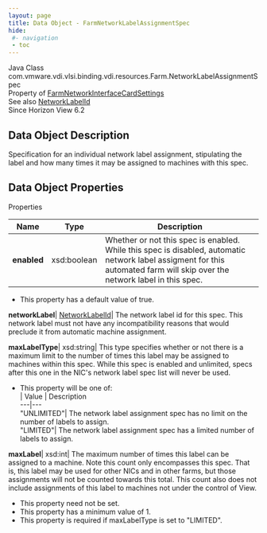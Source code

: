```yaml
---
layout: page
title: Data Object - FarmNetworkLabelAssignmentSpec
hide:
 #- navigation
 - toc
---
```






Java Class
    com.vmware.vdi.vlsi.binding.vdi.resources.Farm.NetworkLabelAssignmentSpec  
Property of
     [FarmNetworkInterfaceCardSettings](vdi.resources.Farm.NetworkInterfaceCardSettings.md#field_detail)  
See also
     [NetworkLabelId](vdi.entity.NetworkLabelId.md)  
Since 
    Horizon View 6.2

## Data Object Description 

Specification for an individual network label assignment, stipulating the label and how many times it may be assigned to machines with this spec. 

## Data Object Properties

Properties

Name |  Type |  Description   
---|---|---  
**enabled**|  xsd:boolean|  Whether or not this spec is enabled. While this spec is disabled, automatic network label assigment for this automated farm will skip over the network label in this spec.   


  * This property has a default value of true.

  
**networkLabel**| [NetworkLabelId](vdi.entity.NetworkLabelId.md)|  The network label id for this spec. This network label must not have any incompatibility reasons that would preclude it from automatic machine assignment.   
  
**maxLabelType**|  xsd:string|  This type specifies whether or not there is a maximum limit to the number of times this label may be assigned to machines within this spec. While this spec is enabled and unlimited, specs after this one in the NIC's network label spec list will never be used.   


  * This property will be one of:  
|  Value |  Description   
---|---  
"UNLIMITED"| The network label assignment spec has no limit on the number of labels to assign.  
"LIMITED"| The network label assignment spec has a limited number of labels to assign.  

  
**maxLabel**|  xsd:int|  The maximum number of times this label can be assigned to a machine. Note this count only encompasses this spec. That is, this label may be used for other NICs and in other farms, but those assignments will not be counted towards this total. This count also does not include assignments of this label to machines not under the control of View.   


 * This property need not be set.
  * This property has a minimum value of 1. 
  * This property is required if maxLabelType is set to "LIMITED".

  
  

  

